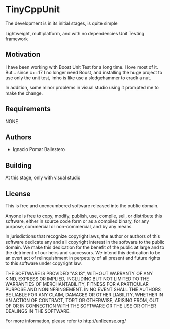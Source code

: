 # TinyCppUnit
The development is in its initial stages, is quite simple

Lightweight, multiplatform, and with no dependencies Unit Testing framework 

## Motivation
I have been working with Boost Unit Test for a long time. I love most of it. 
But... since c++17 I no longer need Boost, and installing the huge project to 
use only the unit test, imho is like use a sledgehammer to crack a nut.

In addition, some minor problems in visual studio using it prompted me to make 
the change.

## Requirements
NONE


## Authors
- Ignacio Pomar Ballestero



## Building
At this stage, only with visual studio

## License
This is free and unencumbered software released into the public domain.

Anyone is free to copy, modify, publish, use, compile, sell, or distribute this
software, either in source code form or as a compiled binary, for any purpose,
commercial or non-commercial, and by any means.

In jurisdictions that recognize copyright laws, the author or authors of this
software dedicate any and all copyright interest in the software to the public
domain. We make this dedication for the benefit of the public at large and to
the detriment of our heirs and successors. We intend this dedication to be an
overt act of relinquishment in perpetuity of all present and future rights to
this software under copyright law.

THE SOFTWARE IS PROVIDED "AS IS", WITHOUT WARRANTY OF ANY KIND, EXPRESS OR
IMPLIED, INCLUDING BUT NOT LIMITED TO THE WARRANTIES OF MERCHANTABILITY, FITNESS
FOR A PARTICULAR PURPOSE AND NONINFRINGEMENT. IN NO EVENT SHALL THE AUTHORS BE
LIABLE FOR ANY CLAIM, DAMAGES OR OTHER LIABILITY, WHETHER IN AN ACTION OF
CONTRACT, TORT OR OTHERWISE, ARISING FROM, OUT OF OR IN CONNECTION WITH THE
SOFTWARE OR THE USE OR OTHER DEALINGS IN THE SOFTWARE.

For more information, please refer to <http://unlicense.org/>


